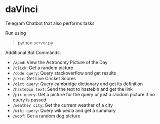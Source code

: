 # daVinci
Telegram Chatbot that also performs tasks

Run using
> python server.py

Additional Bot Commands:
* `/apod`: View the Astronomy Picture of the Day
* `/click`: Get a random picture
* `/code query`: Query stackoverflow and get results
* `/cric`: Get Live Cricket Scores
* `/dict query`: Query cambridge dictionary and get its definition
* `/hastebin text`: Send the text to hastebin and get the link
* `/pic query`: Get a picture for the query or just a random picture if no query is passed
* `/weather city`: Get the current weather of a city
* `/wiki query`: Query wikipedia and get a summary
* `/woof`: Get a random dog picture
